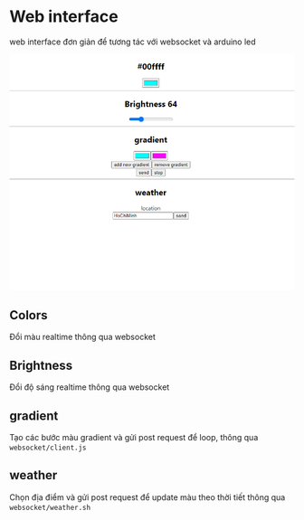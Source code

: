 # Web interface

web interface đơn giản để tương tác với websocket và arduino led

![web-interface](./public/web-interface.png)

## Colors

Đổi màu realtime thông qua websocket

## Brightness 

Đổi độ sáng realtime thông qua websocket

## gradient

Tạo các bước màu gradient và gửi post request để loop, thông qua `websocket/client.js`

## weather

Chọn địa điểm và gửi post request để update màu theo thời tiết thông qua `websocket/weather.sh`

